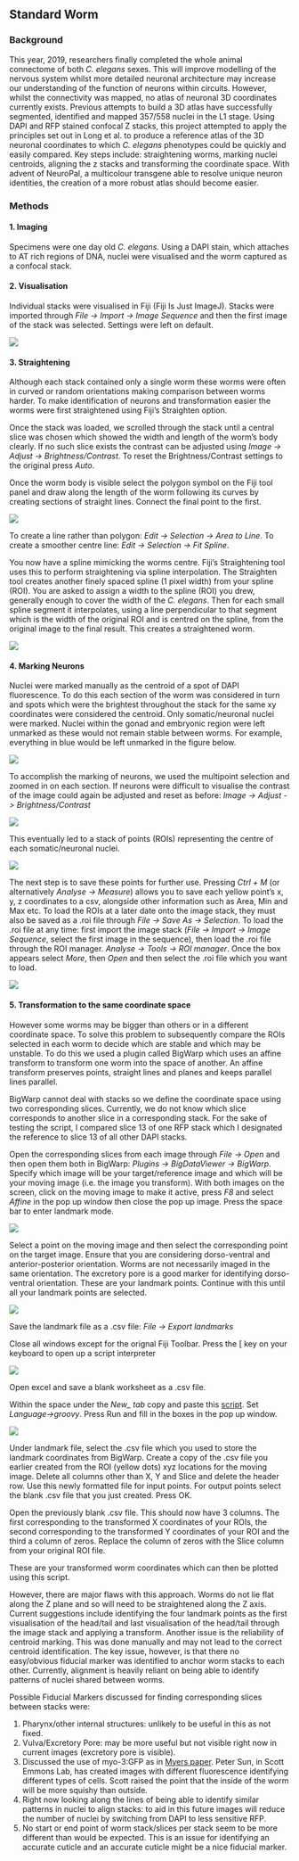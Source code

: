 ## Standard Worm

### Background

This year, 2019, researchers finally completed the whole animal connectome of both *C. elegans* sexes. This will improve modelling of the nervous system whilst more detailed neuronal architecture may increase our understanding of the function of neurons within circuits. However, whilst the connectivity was mapped, no atlas of neuronal 3D coordinates currently exists. Previous attempts to build a 3D atlas have successfully segmented, identified and mapped 357/558 nuclei in the L1 stage. Using DAPI and RFP stained confocal Z stacks, this project attempted to apply the principles set out in Long et al. to produce a reference atlas of the 3D neuronal coordinates to which *C. elegans* phenotypes could be quickly and easily compared. Key steps include: straightening worms, marking nuclei centroids, aligning the z stacks and transforming the coordinate space. With advent of NeuroPal, a multicolour transgene able to resolve unique neuron identities, the creation of a more robust atlas should become easier. 

### Methods

#### 1. Imaging

Specimens were one day old *C. elegans*. Using a DAPI stain, which attaches to AT rich regions of DNA, nuclei were visualised and the worm captured as a confocal stack. 

#### 2. Visualisation

Individual stacks were visualised in Fiji (Fiji Is Just ImageJ). Stacks were imported through *File -> Import -> Image Sequence* and then the first image of the stack was selected. Settings were left on default. 

![](/figures/Figure_importstack.png)

#### 3. Straightening
  
Although each stack contained only a single worm these worms were often in curved or random orientations making comparison between worms harder. To make identification of neurons and transformation easier the worms were first straightened using Fiji’s Straighten option. 

Once the stack was loaded, we scrolled through the stack until a central slice was chosen which showed the width and length of the worm’s body clearly. If no such slice exists the contrast can be adjusted using *Image -> Adjust -> Brightness/Contrast*. To reset the Brightness/Contrast settings to the original press *Auto*. 

Once the worm body is visible select the polygon symbol on the Fiji tool panel and draw along the length of the worm following its curves by creating sections of straight lines. Connect the final point to the first.

![](/figures/Figure_polygonspline.png)

To create a line rather than polygon: *Edit -> Selection -> Area to Line*. To create a smoother centre line: *Edit -> Selection ->  Fit Spline*. 

You now have a spline mimicking the worms centre. Fiji’s Straightening tool uses this to perform straightening via spline interpolation. The Straighten tool creates another finely spaced spline (1 pixel width) from your spline (ROI). You are asked to assign a width to the spline (ROI) you drew, generally enough to cover the width of the *C. elegans*. Then for each small spline segment it interpolates, using a line perpendicular to that segment which is the width of the original ROI and is centred on the spline, from the original image to the final result. This creates a straightened worm. 

![](/figures/Figure_straightenedworm.png)

#### 4. Marking Neurons

Nuclei were marked manually as the centroid of a spot of DAPI fluorescence. To do this each section of the worm was considered in turn and spots which were the brightest throughout the stack for the same xy coordinates were considered the centroid. Only somatic/neuronal nuclei were marked. Nuclei within the gonad and embryonic region were left unmarked as these would not remain stable between worms. For example, everything in blue would be left unmarked in the figure below.

![](/figures/Figure_gonalregion.png)

To accomplish the marking of neurons, we used the multipoint selection and zoomed in on each section. If neurons were difficult to visualise the contrast of the image could again be adjusted and reset as before: *Image -> Adjust -> Brightness/Contrast*

![](/figures/Figure_markingcentroid.png)

This eventually led to a stack of points (ROIs) representing the centre of each somatic/neuronal nuclei.  

![](/figures/Figure_centroidstack.png)

The next step is to save these points for further use. Pressing *Ctrl + M* (or alternatively *Analyse -> Measure*) allows you to save each yellow point’s x, y, z coordinates to a csv, alongside other information such as Area, Min and Max etc. To load the ROIs at a later date onto the image stack, they must also be saved as a .roi file through *File -> Save As -> Selection*. To load the .roi file at any time: first import the image stack (*File -> Import -> Image Sequence*, select the first image in the sequence), then load the .roi file through the ROI manager.  *Analyse -> Tools -> ROI manager*. Once the box appears select *More*, then *Open* and then select the .roi file which you want to load. 

![](/figures/Figure_loadcentroidstack.png)

#### 5. Transformation to the same coordinate space

However some worms may be bigger than others or in a different coordinate space. To solve this problem to subsequently compare the ROIs selected in each worm to decide which are stable and which may be unstable. To do this we used a plugin called BigWarp which uses an affine transform to transform one worm into the space of another. An affine transform preserves points, straight lines and planes and keeps parallel lines parallel. 

BigWarp cannot deal with stacks so we define the coordinate space using two corresponding slices. Currently, we do not know which slice corresponds to another slice in a corresponding stack. For the sake of testing the script, I compared slice 13 of one RFP stack which I designated the reference to slice 13 of all other DAPI stacks. 
   
Open the corresponding slices from each image through *File -> Open* and then open them both in BigWarp: *Plugins -> BigDataViewer -> BigWarp*. Specify which image will be your target/reference image and which will be your moving image (i.e. the image you transform). With both images on the screen, click on the moving image to make it active, press *F8* and select *Affine* in the pop up window then close the pop up image. Press the space bar to enter landmark mode.

![](/figures/Figure_bigwarp.png)

Select a point on the moving image and then select the corresponding point on the target image. Ensure that you are considering dorso-ventral and anterior-posterior orientation. Worms are not necessarily imaged in the same orientation. The excretory pore is a good marker for identifying dorso-ventral orientation. These are your landmark points. Continue with this until all your landmark points are selected. 

![](/figures/Figure_bigwarplandmarks.png)

Save the landmark file as a .csv file: *File -> Export landmarks*

Close all windows except for the orignal Fiji Toolbar. Press the [ key on your keyboard to open up a script interpreter

![](/figures/Figure_scriptinterpreter.png)

Open excel and save a blank worksheet as a .csv file.

Within the space under the *New_ tab* copy and paste this [script](https://raw.githubusercontent.com/openworm/OpenData/master/standard_worm/bigwarpstacktransform_credit_johnbogovicj.groovy). Set *Language->groovy*.  Press Run and fill in the boxes in the pop up window. 

![](/figures/Figure_runscript.png)

Under landmark file, select the .csv file which you used to store the landmark coordinates from BigWarp. Create a copy of the .csv file you earlier created from the ROI (yellow dots) xyz locations for the moving image. Delete all columns other than X, Y and Slice and delete the header row. Use this newly formatted file for input points. For output points select the blank .csv file that you just created. Press OK.

Open the previously blank .csv file. This should now have 3 columns. The first corresponding to the transformed X coordinates of your ROIs, the second corresponding to the transformed Y coordinates of your ROI and the third a column of zeros. Replace the column of zeros with the Slice column from your original ROI file.   

These are your transformed worm coordinates which can then be plotted using this script. 

However, there are major flaws with this approach. Worms do not lie flat along the Z plane and so will need to be straightened along the Z axis. Current suggestions include identifying the four landmark points as the first visualisation of the head/tail and last visualisation of the  head/tail through the image stack and applying a transform. Another issue is the reliability of centroid marking. This was done manually and may not lead to the correct centroid identification. The key issue, however, is that there no easy/obvious fiducial marker was identified to anchor worm stacks to each other. Currently, alignment is heavily reliant on being able to identify patterns of nuclei shared between worms.

Possible Fiducial Markers discussed for finding corresponding slices between stacks were:

1. Pharynx/other internal structures: unlikely to be useful in this as not fixed.
2. Vulva/Excretory Pore: may be more useful but not visible right now in current images (excretory pore is visible).
3. Discussed the use of myo-3:GFP as in [Myers paper](https://www.nature.com/articles/nmeth.1366.pdf). Peter Sun, in Scott Emmons Lab, has created images with different fluorescence identifying different types of cells. Scott raised the point that the inside of the worm will be more squishy than outside. 
4. Right now looking along the lines of being able to identify similar patterns in nuclei to align stacks: to aid in this future images will reduce the number of nuclei by switching from DAPI to less sensitive RFP.
5. No start or end point of worm stack/slices per stack seem to be more different than would be expected. This is an issue for identifying an accurate cuticle and an accurate cuticle might be a nice fiducial marker.


